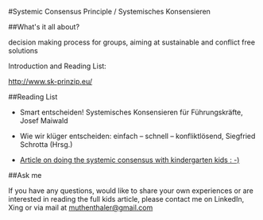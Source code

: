 
#Systemic Consensus Principle / Systemisches Konsensieren

##What's it all about?

decision making process for groups, aiming at sustainable and conflict free solutions

Introduction and Reading List:

http://www.sk-prinzip.eu/


##Reading List

* Smart entscheiden! Systemisches Konsensieren für Führungskräfte, Josef Maiwald

* Wie wir klüger entscheiden: einfach – schnell – konfliktlösend, Siegfried Schrotta (Hrsg.)

* [Article on doing the systemic consensus with kindergarten kids : -)](http://www.verlagdasnetz.de/zeitschrift/betrifft-kinder/betrifft-kinder-2018/bk-03-04-18/1943-da-straeubt-sich-was.html)


##Ask me

If you have any questions, would like to share your own experiences or are interested in reading the full kids article, please contact me on LinkedIn, Xing or via mail at muthenthaler@gmail.com